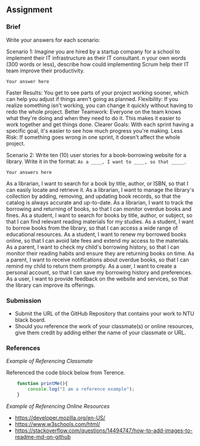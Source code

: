 ## Assignment

### Brief

Write your answers for each scenario:

Scenario 1:
Imagine you are hired by a startup company for a school to implement their IT infrastructure as their IT consultant. n your own words (300 words or less), describe how could implementing Scrum help their IT team improve their productivity.

```
Your answer here
```

Faster Results: You get to see parts of your project working sooner, which can help you adjust if things aren't going as planned.
Flexibility: If you realize something isn't working, you can change it quickly without having to redo the whole project.
Better Teamwork: Everyone on the team knows what they're doing and when they need to do it. This makes it easier to work together and get things done.
Clearer Goals: With each sprint having a specific goal, it's easier to see how much progress you're making.
Less Risk: If something goes wrong in one sprint, it doesn't affect the whole project.

Scenario 2:
Write ten (10) user stories for a book-borrowing website for a library. Write it in the format: `As a ____, I want to ____, so that _____`.

```
Your answers here
```
As a librarian, I want to search for a book by title, author, or ISBN, so that I can easily locate and retrieve it.
As a librarian, I want to manage the library's collection by adding, removing, and updating book records, so that the catalog is always accurate and up-to-date.
As a librarian, I want to track the borrowing and returning of books, so that I can monitor overdue books and fines.
As a student, I want to search for books by title, author, or subject, so that I can find relevant reading materials for my studies.
As a student, I want to borrow books from the library, so that I can access a wide range of educational resources.
As a student, I want to renew my borrowed books online, so that I can avoid late fees and extend my access to the materials.
As a parent, I want to check my child's borrowing history, so that I can monitor their reading habits and ensure they are returning books on time.
As a parent, I want to receive notifications about overdue books, so that I can remind my child to return them promptly.
As a user, I want to create a personal account, so that I can save my borrowing history and preferences.
As a user, I want to provide feedback on the website and services, so that the library can improve its offerings.

### Submission 

- Submit the URL of the GitHub Repository that contains your work to NTU black board.
- Should you reference the work of your classmate(s) or online resources, give them credit by adding either the name of your classmate or URL. 


### References

_Example of Referencing Classmate_

Referenced the code block below from Terence.
```js
    function printMe(){
        console.log("I am a reference example");
    }
```

_Example of Referencing Online Resources_

- https://developer.mozilla.org/en-US/
- https://www.w3schools.com/html/
- https://stackoverflow.com/questions/14494747/how-to-add-images-to-readme-md-on-github

